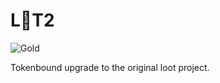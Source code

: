 # L:eyes:T2
![Gold](https://github.com/mcgingras/loot2/assets/12549482/c4cf8231-575b-42bb-b4bd-f8c0e188177a)

Tokenbound upgrade to the original loot project.
